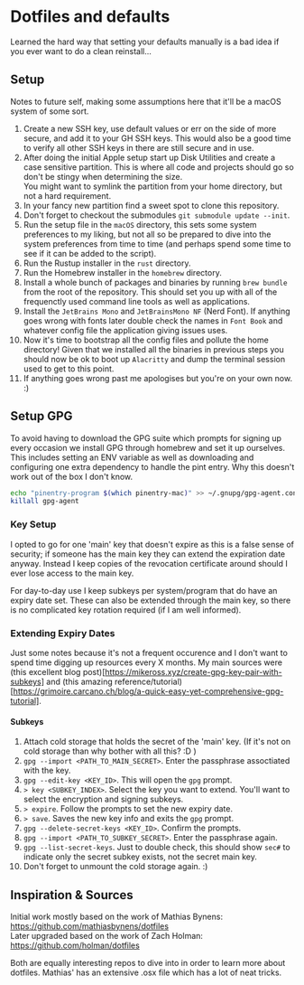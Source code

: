 # Dotfiles and defaults

Learned the hard way that setting your defaults manually is a bad idea if you ever want to do a clean reinstall...

## Setup

Notes to future self, making some assumptions here that it'll be a macOS system of some sort.

1. Create a new SSH key, use default values or err on the side of more secure, and add it to your GH SSH keys. This would also be a good time to verify all other SSH keys in there are still secure and in use.
2. After doing the initial Apple setup start up Disk Utilities and create a case sensitive partition. This is where all code and projects should go so don't be stingy when determining the size.  
You might want to symlink the partition from your home directory, but not a hard requirement.
3. In your fancy new partition find a sweet spot to clone this repository.
4. Don't forget to checkout the submodules `git submodule update --init`.
5. Run the setup file in the `macOS` directory, this sets some system preferences to my liking, but not all so be prepared to dive into the system preferences from time to time (and perhaps spend some time to see if it can be added to the script).
6. Run the Rustup installer in the `rust` directory.
7. Run the Homebrew installer in the `homebrew` directory.
8. Install a whole bunch of packages and binaries by running `brew bundle` from the root of the repository. This should set you up with all of the frequenctly used command line tools as well as applications.
9. Install the `JetBrains Mono` and `JetBrainsMono NF` (Nerd Font). If anything goes wrong with fonts later double check the names in `Font Book` and whatever config file the application giving issues uses.
10. Now it's time to bootstrap all the config files and pollute the home directory! Given that we installed all the binaries in previous steps you should now be ok to boot up `Alacritty` and dump the terminal session used to get to this point.
11. If anything goes wrong past me apologises but you're on your own now. :)

## Setup GPG

To avoid having to download the GPG suite which prompts for signing up every occasion we install GPG through homebrew and set it up ourselves. This includes setting an ENV variable as well as downloading and configuring one extra dependency to handle the pint entry. Why this doesn't work out of the box I don't know.

```sh
echo "pinentry-program $(which pinentry-mac)" >> ~/.gnupg/gpg-agent.conf
killall gpg-agent
```

### Key Setup

I opted to go for one 'main' key that doesn't expire as this is a false sense of security; if someone has the main key they can extend the expiration date anyway. Instead I keep copies of the revocation certificate around should I ever lose access to the main key.

For day-to-day use I keep subkeys per system/program that do have an expiry date set. These can also be extended through the main key, so there is no complicated key rotation required (if I am well informed).

### Extending Expiry Dates

Just some notes because it's not a frequent occurence and I don't want to spend time digging up resources every X months. My main sources were (this excellent blog post)[https://mikeross.xyz/create-gpg-key-pair-with-subkeys] and (this amazing reference/tutorial)[https://grimoire.carcano.ch/blog/a-quick-easy-yet-comprehensive-gpg-tutorial].

#### Subkeys

1. Attach cold storage that holds the secret of the 'main' key. (If it's not on cold storage than why bother with all this? :D )
2. `gpg --import <PATH_TO_MAIN_SECRET>`. Enter the passphrase assoctiated with the key.
3. `gpg --edit-key <KEY_ID>`. This will open the `gpg` prompt.
4. `> key <SUBKEY_INDEX>`. Select the key you want to extend. You'll want to select the encryption and signing subkeys.
5. `> expire`. Follow the prompts to set the new expiry date.
6. `> save`. Saves the new key info and exits the `gpg` prompt.
7. `gpg --delete-secret-keys <KEY_ID>`. Confirm the prompts.
8. `gpg --import <PATH_TO_SUBKEY_SECRET>`. Enter the passphrase again.
9. `gpg --list-secret-keys`. Just to double check, this should show `sec#` to indicate only the secret subkey exists, not the secret main key.
10. Don't forget to unmount the cold storage again. :)

## Inspiration & Sources

Initial work mostly based on the work of Mathias Bynens: https://github.com/mathiasbynens/dotfiles  
Later upgraded based on the work of Zach Holman: https://github.com/holman/dotfiles

Both are equally interesting repos to dive into in order to learn more about dotfiles. Mathias' has an extensive .osx file which has a lot of neat tricks.

